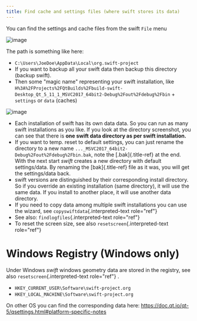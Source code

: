 ```yaml
---
title: Find cache and settings files (where swift stores its data)
---
```


You can find the settings and cache files from the swift `File` menu

![image](http://img.swift-project.org/filemenu.png)

The path is something like here:

-   `C:\Users\JoeDoe\AppData\Local\org.swift-project`
-   If you want to backup all your swift data then backup this directory
    (backup swift).
-   Then some \"magic name\" representing your swift installation, like
    `H%3A%2FProjects%2FQtBuilds%2Fbuild-swift-Desktop_Qt_5_11_1_MSVC2017_64bit2-Debug%2Fout%2Fdebug%2Fbin` +
    `settings` or `data` (caches)

![image](http://img.swift-project.org/Plenty_swift_directories.png)

-   Each installation of swift has its own data data. So you can run as
    many swift installations as you like. If you look at the directory
    screenshot, you can see that there is **one swift data directory as
    per swift installation.**
-   If you want to temp. reset to default settings, you can just rename
    the directory to a new name
    `..._MSVC2017_64bit2-Debug%2Fout%2Fdebug%2Fbin.bak`, note the
    [.bak]{.title-ref} at the end. With the next start *swift* creates a
    new directory with default settings/data. By renaming the
    [bak]{.title-ref} file as it was, you will get the settings/data
    back.
-   swift versions are distinguished by their corresponding install
    directory. So if you override an existing installation (same
    directory), it will use the same data. If you install to another
    place, it will use another data directory.
-   If you need to copy data among multiple swift installations you can
    use the wizard, see `copyswiftdata`{.interpreted-text role="ref"}
-   See also: `findlogfiles`{.interpreted-text role="ref"}
-   To reset the screen size, see also `resetscreen`{.interpreted-text
    role="ref"}

Windows Registry (Windows only)
===============================

Under Windows *swift* windows geometry data are stored in the registry,
see also `resetscreen`{.interpreted-text role="ref"} .

-   `HKEY_CURRENT_USER\Software\swift-project.org`
-   `HKEY_LOCAL_MACHINE\Software\swift-project.org`

On other OS you can find the corresponding data here:
<https://doc.qt.io/qt-5/qsettings.html#platform-specific-notes>
